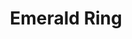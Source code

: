 ---
templateKey: blog-post
featuredpost: false
featuredimage: /assets/Emerald_Ring.png
title: Emerald Ring
description: Rings
testfield: 1066
---